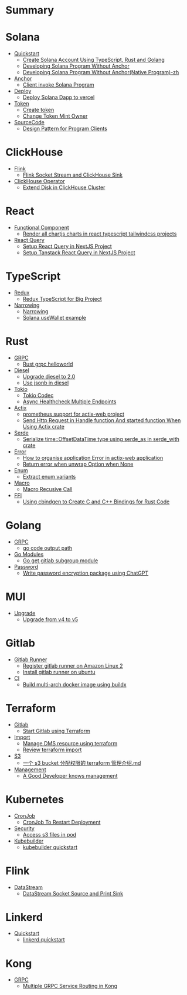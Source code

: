 # Summary

# Solana

- [Quickstart]()
  - [Create Solana Account Using TypeScript, Rust and Golang](solana/quickstart/create-solana-account-using-typescript-rust-and-golang.md)
  - [Developing Solana Program Without Anchor](solana/quickstart/developing-solana-program-without-anchor.md)
  - [Developing Solana Program Without Anchor(Native Program)-zh](solana/quickstart/不使用Anchor开发solana的program.md)
- [Anchor]()
  - [Client invoke Solana Program](solana/anchor/client-invoke-program.md)
- [Deploy]()
  - [Deploy Solana Dapp to vercel](solana/deploy/deploy-solana-dapp-to-vercel.md)
- [Token]()
  - [Create token](solana/token/create-token.md)
  - [Change Token Mint Owner](solana/token/change-token-mint-owner.md)
- [SourceCode]()
  - [Design Pattern for Program Clients](solana/source-code/spl/design-pattern-for-program-clients.md)

# ClickHouse

- [Flink]()
  - [Flink Socket Stream and ClickHouse Sink](clickhouse/flink/flink-socket-stream-and-clickhouse-sink.md)
- [ClickHouse Operator]()
  - [Extend Disk in ClickHouse Cluster](clickhouse/clickhouse-operator/extend-disk-in-clickhouse-cluster.md)

# React

- [Functional Component]()
  - [Render all chartjs charts in react typescript tailwindcss projects](react/functional-component/render-all-chartjs-charts.md)
- [React Query]()
  - [Setup React Query in NextJS Project](react/react-query/setup-react-query-in-nextjs-project.md)
  - [Setup Tanstack React Query in NextJS Project](react/react-query/setup-tanstack-react-query-in-nextjs-project.md)

# TypeScript

- [Redux]()
  - [Redux TypeScript for Big Project](typescript/redux/redux-typescript-大型项目实践.md)
- [Narrowing]()
  - [Narrowing](typescript/narrowing/introduction.md)
  - [Solana useWallet example](typescript/narrowing/solana-usewallet-example.md)

# Rust

- [GRPC]()
  - [Rust grpc helloworld](rust/grpc/rust-grpc-helloworld.md)
- [Diesel]()
  - [Upgrade diesel to 2.0](rust/diesel/upgrade-diesel-to-2.0.md)
  - [Use jsonb in diesel](rust/diesel/use-jsonb-in-diesel.md)
- [Tokio]()
  - [Tokio Codec](rust/tokio/tokio-codec.md)
  - [Async Healthcheck Multiple Endpoints](rust/tokio/async-healthcheck-multiple-endpoints.md)
- [Actix]()
  - [prometheus support for actix-web project](rust/actix/prometheus-support-to-actix-web.md)
  - [Send Http Request in Handle function And started function When Using Actix crate](rust/actix/send-http-request-in-handle-function-and-started-function-when-using-actix-crate.md)
- [Serde]()
  - [Serialize time::OffsetDataTime type using serde_as in serde_with crate](rust/serde/serialize-time-offsetdatetime-type-using-serde-as-in-serde-with-crate.md)
- [Error]()
  - [How to organise application Error in actix-web application](rust/error/how-to-organise-application-error-in-actix-web-application.md)
  - [Return error when unwrap Option when None](rust/error/return-error-when-unwrap-option-when-none.md)
- [Enum]()
  - [Extract enum variants](rust/enum/extract-enum-variants.md)
- [Macro]()
  - [Macro Recusive Call](rust/macro/macro-recusive-call.md)
- [FFI]()
  - [Using cbindgen to Create C and C++ Bindings for Rust Code](rust/ffi/cbindgen/using-cbindgen-to-create-c-and-cpp-for-rust-code.md)

# Golang

- [GRPC]()
  - [go code output path](golang/grpc/go_opt.md)
- [Go Modules]()
  - [Go get gitlab subgroup module](golang/gomod/go-get-gitlab-subgroup-module.md)
- [Password]()
  - [Write password encryption package using ChatGPT](golang/password/write-password-encryption-package-using-chatgpt.md)

# MUI

- [Upgrade]()
  - [Upgrade from v4 to v5](mui/upgrade/upgrade-from-v4-to-v5.md)

# Gitlab

- [Gitlab Runner]()
  - [Register gitlab runner on Amazon Linux 2](gitlab/runner/register-gitlab-runner-on-amazon-linux-2.md)
  - [Install gitlab runner on ubuntu](gitlab/runner/install-gitlab-runner-on-ubuntu.md)
- [CI]()
  - [Build multi-arch docker image using buildx](gitlab/ci/build-multi-arch-docker-image-using-buildx.md)

# Terraform

- [Gitlab]()
  - [Start Gitlab using Terraform](terraform/gitlab/start-gitlab-using-terraform.md)
- [Import]()
  - [Manage DMS resource using terraform](terraform/import/terraform-import-dms-replication-instance-blog.md)
  - [Review terraform import](terraform/import/review-terraform-import.md)
- [S3]()
  - [一个 s3 bucket 分配权限的 terraform 管理介绍.md](terraform/s3/s3-bucket-permission-management-using-terraform.md)
- [Management]()
  - [A Good Developer knows management](terraform/management/a-good-developer-knows-management.md)

# Kubernetes

- [CronJob]()
  - [CronJob To Restart Deployment](kubernetes/cronjob/cronjob-to-restart-deployment.md)
- [Security]()
  - [Access s3 files in pod](kubernetes/security/access-s3-files-in-pod.md)
- [Kubebuilder]()
  - [kubebuilder quickstart](kubernetes/kubebuilder/kubebuilder-quickstart.md)

# Flink

- [DataStream]()
  - [DataStream Socket Source and Print Sink](flink/datastream/datastream-socket-source-and-print-sink.md)

# Linkerd

- [Quickstart]()
  - [linkerd quickstart](linkerd/quickstart/linkerd-quickstart.md)

# Kong

- [GRPC]()
  - [Multiple GRPC Service Routing in Kong](kong/grpc/multiple-grpc-service-routing.md)
